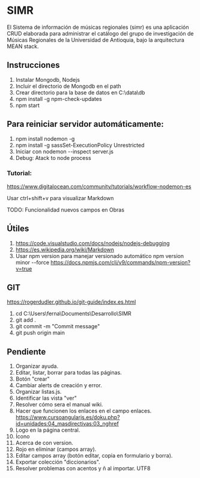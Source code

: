 # SIMR
El Sistema de información de músicas regionales (simr) es una aplicación CRUD elaborada para administrar el catálogo del grupo de investigación de Músicas Regionales de la Universidad de Antioquia, bajo la arquitectura MEAN stack.

## Instrucciones
1. Instalar Mongodb, Nodejs
2. Incluir el directorio de Mongodb en el path
3. Crear directorio para la base de datos en C:\data\db
4. npm install -g npm-check-updates
5. npm start

## Para reiniciar servidor automáticamente:
1. npm install nodemon -g
2. npm install -g sassSet-ExecutionPolicy Unrestricted
3. Iniciar con nodemon --inspect server.js 
4. Debug: Atack to node process

### Tutorial:
https://www.digitalocean.com/community/tutorials/workflow-nodemon-es

Usar ctrl+shift+v para visualizar Markdown

TODO: Funcionalidad nuevos campos en Obras

## Útiles

1. https://code.visualstudio.com/docs/nodejs/nodejs-debugging
2. https://es.wikipedia.org/wiki/Markdown
3. Usar npm version para manejar versionado automático npm version minor --force
   https://docs.npmjs.com/cli/v9/commands/npm-version?v=true
   
## GIT
https://rogerdudler.github.io/git-guide/index.es.html
1. cd C:\Users\ferna\Documents\Desarrollo\SIMR
2. git add .
3. git commit -m "Commit message"
4. git push origin main

## Pendiente

1. Organizar ayuda.
2. Editar, listar, borrar para todas las páginas.
3. Botón "crear"
4. Cambiar alerts de creación y error.
5. Organizar listas.js.
6. Identificar las vista "ver"
7. Resolver cómo sera el manual wiki.
8. Hacer que funcionen los enlaces en el campo enlaces. https://www.cursoangularjs.es/doku.php?id=unidades:04_masdirectivas:03_nghref
9. Logo en la página central.
10. Ícono
11. Acerca de con version.
12. Rojo en eliminar (campos array).
13. Editar campos array (botón editar, copia en formulario y borra).
14. Exportar colección "diccionarios".
15. Resolver problemas con acentos y ñ al importar. UTF8
